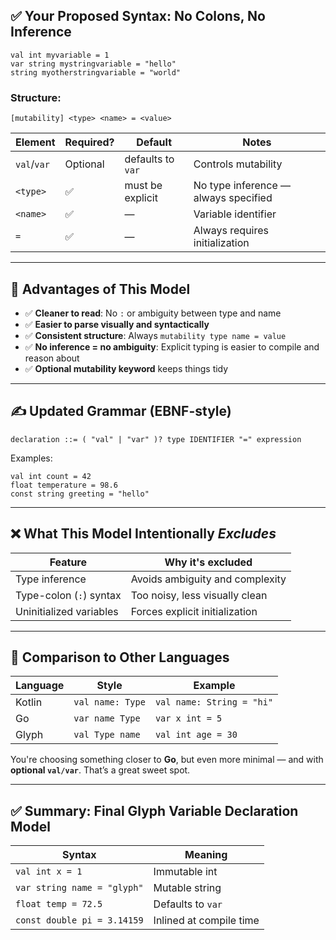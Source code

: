 
## ✅ Your Proposed Syntax: No Colons, No Inference

```glyph
val int myvariable = 1
var string mystringvariable = "hello"
string myotherstringvariable = "world"
```

### Structure:

```
[mutability] <type> <name> = <value>
```

| Element     | Required? | Default           | Notes                                |
| ----------- | --------- | ----------------- | ------------------------------------ |
| `val`/`var` | Optional  | defaults to `var` | Controls mutability                  |
| `<type>`    | ✅         | must be explicit  | No type inference — always specified |
| `<name>`    | ✅         | —                 | Variable identifier                  |
| `=`         | ✅         | —                 | Always requires initialization       |

---

## 🧠 Advantages of This Model

* ✅ **Cleaner to read**: No `:` or ambiguity between type and name
* ✅ **Easier to parse visually and syntactically**
* ✅ **Consistent structure**: Always `mutability type name = value`
* ✅ **No inference = no ambiguity**: Explicit typing is easier to compile and reason about
* ✅ **Optional mutability keyword** keeps things tidy

---

## ✍️ Updated Grammar (EBNF-style)

```ebnf
declaration ::= ( "val" | "var" )? type IDENTIFIER "=" expression
```

Examples:

```glyph
val int count = 42
float temperature = 98.6
const string greeting = "hello"
```

---

## ❌ What This Model Intentionally *Excludes*

| Feature                 | Why it's excluded               |
| ----------------------- | ------------------------------- |
| Type inference          | Avoids ambiguity and complexity |
| Type-colon (`:`) syntax | Too noisy, less visually clean  |
| Uninitialized variables | Forces explicit initialization  |

---

## 🔄 Comparison to Other Languages

| Language | Style            | Example                   |
| -------- | ---------------- | ------------------------- |
| Kotlin   | `val name: Type` | `val name: String = "hi"` |
| Go       | `var name Type`  | `var x int = 5`           |
| Glyph    | `val Type name`  | `val int age = 30`        |

You're choosing something closer to **Go**, but even more minimal — and with **optional `val/var`**. That’s a great sweet spot.

---

## ✅ Summary: Final Glyph Variable Declaration Model

| Syntax                      | Meaning                 |
| --------------------------- | ----------------------- |
| `val int x = 1`             | Immutable int           |
| `var string name = "glyph"` | Mutable string          |
| `float temp = 72.5`         | Defaults to `var`       |
| `const double pi = 3.14159` | Inlined at compile time |

